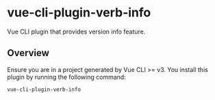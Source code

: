 # vue-cli-plugin-verb-info

Vue CLI plugin that provides version info feature.

## Overview

Ensure you are in a project generated by Vue CLI >= v3. You install this plugin by running the following command:

```bash
vue-cli-plugin-verb-info
```
